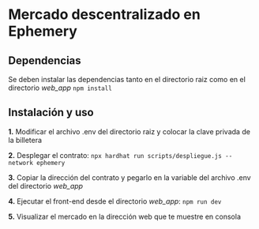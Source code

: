 # Mercado descentralizado en Ephemery

## Dependencias

Se deben instalar las dependencias tanto en el directorio raiz como en el directorio *web_app* `npm install`

## Instalación y uso
**1.** Modificar el archivo .env del directorio raiz y colocar la clave privada de la billetera

**2.** Desplegar el contrato: `npx hardhat run scripts/despliegue.js --network ephemery`


**3.** Copiar la dirección del contrato y pegarlo en la variable del archivo .env del directorio *web_app*

**4.** Ejecutar el front-end desde el directorio *web_app*: `npm run dev`

**5.** Visualizar el mercado en la dirección web que te muestre en consola
